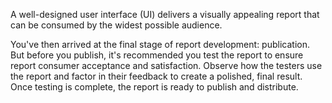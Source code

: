 A well-designed user interface (UI) delivers a visually appealing report that can be consumed by the widest possible audience.

You've then arrived at the final stage of report development: publication. But before you publish, it's recommended you test the report to ensure report consumer acceptance and satisfaction. Observe how the testers use the report and factor in their feedback to create a polished, final result. Once testing is complete, the report is ready to publish and distribute.
